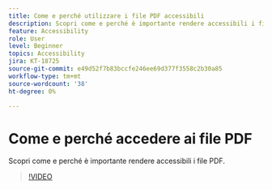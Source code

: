 ```yaml
---
title: Come e perché utilizzare i file PDF accessibili
description: Scopri come e perché è importante rendere accessibili i file PDF
feature: Accessibility
role: User
level: Beginner
topics: Accessibility
jira: KT-18725
source-git-commit: e49d52f7b83bccfe246ee69d377f3558c2b30a85
workflow-type: tm+mt
source-wordcount: '38'
ht-degree: 0%

---
```


# Come e perché accedere ai file PDF

Scopri come e perché è importante rendere accessibili i file PDF.

>[!VIDEO](https://video.tv.adobe.com/v/3471613?quality=12&learn=on&hidetitle=true)